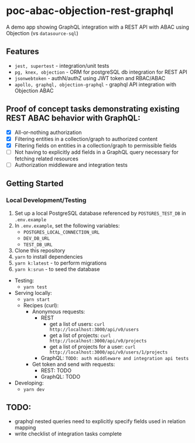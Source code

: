 # poc-abac-objection-rest-graphql

A demo app showing GraphQL integration with a REST API with ABAC using Objection (vs `datasource-sql`)

## Features
- `jest, supertest` - integration/unit tests
- `pg, knex, objection` - ORM for postgreSQL db integration for REST API
- `jsonwebtoken` - authN/authZ using JWT token and RBAC/ABAC
- `apollo, graphql, objection-graphql` - graphql API integration with Objection ABAC

## Proof of concept tasks demonstrating existing REST ABAC behavior with GraphQL:
- [x] All-or-nothing authorization
- [x] Filtering entities in a collection/graph to authorized content
- [x] Filtering fields on entities in a collection/graph to permissible fields
- [ ] Not having to explicitly add fields in a GraphQL query necessary for fetching related resources
- [ ] Authorization middleware and integration tests

## Getting Started

### Local Development/Testing

1. Set up a local PostgreSQL database referenced by `POSTGRES_TEST_DB` in `.env.example`
1. In `.env.example`, set the following variables:
    - `POSTGRES_LOCAL_CONNECTION_URL`
    - `DEV_DB_URL`
    - `TEST_DB_URL`
1. Clone this repository
1. `yarn` to install dependencies
1. `yarn k:latest` - to perform migrations
1. `yarn k:srun` - to seed the database
- Testing:
  - `yarn test`
- Serving locally:
  - `yarn start`
  - Recipes (curl):
    - Anonymous requests:
      - REST
        - get a list of users: `curl http://localhost:3000/api/v0/users`
        - get a list of projects:  `curl http://localhost:3000/api/v0/projects`
        - get a list of projects for a user:  `curl http://localhost:3000/api/v0/users/1/projects`
      - GraphQL: `TODO: auth middleware and integration api tests`
    - Get token and send with requests:
      - REST: TODO
      - GraphQL: TODO
- Developing:
  - `yarn dev`

## TODO:
- graphql nested queries need to explicitly specify fields used in relation mapping
- write checklist of integration tasks complete